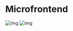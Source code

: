 # Microfrontend

![img](https://github.com/dayvesoliveira/poc-module-federation/new/main/packages/module-federation-auth.png)
![img](https://github.com/dayvesoliveira/poc-module-federation/new/main/packages/module-federation-dashbord.png)

